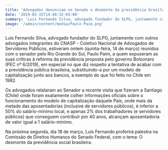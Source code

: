 ```yaml
---
title: 'Advogados denunciam no Senado o desmonte da previdência brasileira'
date: '2019-03-15T14:48:32-03:00'
summary: 'Luis Fernando Silva, advogado fundador do SLPG, juntamente com outros advogados integrantes do CNASP - Coletivo Nacional de Advogados de Servidores Públicos, estiveram ontem (quinta-feira, 14 de março) reunidos com o senador pelo Rio Grande do Sul, Paulo Paim, a quem expuseram as suas críticas à reforma da previdência proposta pelo governo Bolsonaro (PEC nº 6/2019), em especial no que diz respeito a tentativa de acabar com a previdência pública brasileira, substituindo-a por um modelo de capitalização junto aos bancos, a exemplo do que foi feito no Chile em 1982.'
image: '/admin/content/media/Paulo Paim.png'
---
```


Luis Fernando Silva, advogado fundador do SLPG, juntamente com outros advogados integrantes do CNASP - Coletivo Nacional de Advogados de Servidores Públicos, estiveram ontem (quinta-feira, 14 de março) reunidos com o senador pelo Rio Grande do Sul, Paulo Paim, a quem expuseram as suas críticas à reforma da previdência proposta pelo governo Bolsonaro (PEC nº 6/2019), em especial no que diz respeito a tentativa de acabar com a previdência pública brasileira, substituindo-a por um modelo de capitalização junto aos bancos, a exemplo do que foi feito no Chile em 1982.

Os advogados relataram ao Senador a recente visita que fizeram a Santiago (Chile) onde foram exatamente colher informações oficiais sobre o funcionamento do modelo de capitalização daquele País, onde mais da metade das aposentadorias (inclusive de servidores públicos), é inferior a 50% do salário-mínimo local, e apenas 2% dos trabalhadores (e servidores públicos) que conseguem contribuir por 40 anos, alcançam aposentadoria de valor igual a 1 salário-mínimo.

Na próxima segunda, dia 18 de março, Luis Fernando proferirá palestra na Comissão de Direitos Humanos do Senado Federal, com o tema: O desmonte da previdência social brasileira.
